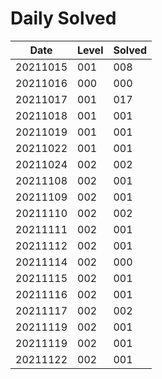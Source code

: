 # Daily Solved

|Date    |Level |Solved|
|--------|------|------|
|20211015|   001|   008|
|20211016|   000|   000|
|20211017|   001|   017|
|20211018|   001|   001|
|20211019|   001|   001|
|20211022|   001|   001|
|20211024|   002|   002|
|20211108|   002|   001|
|20211109|   002|   001|
|20211110|   002|   002|
|20211111|   002|   001|
|20211112|   002|   001|
|20211114|   002|   000|
|20211115|   002|   001|
|20211116|   002|   001|
|20211117|   002|   002|
|20211119|   002|   001|
|20211119|   002|   001|
|20211122|   002|   001|
